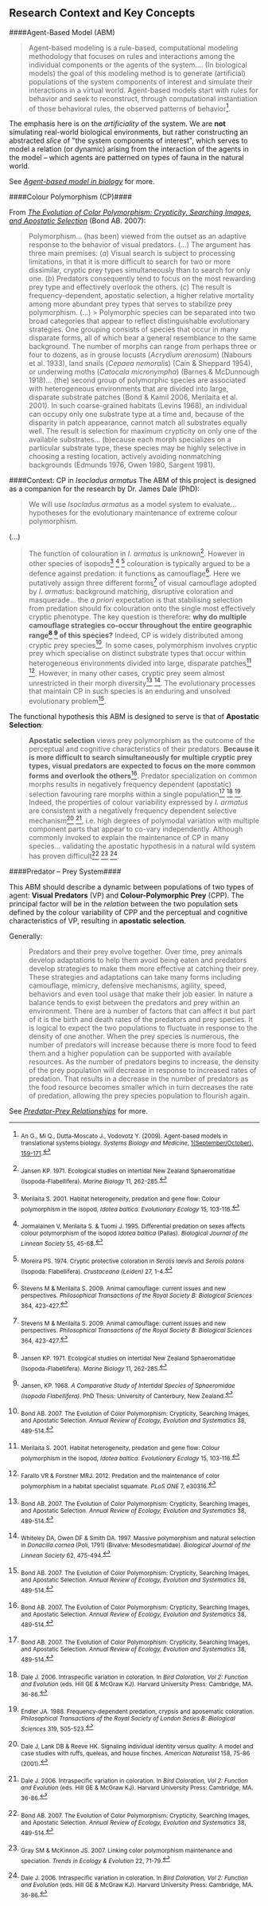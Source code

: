 
## Research Context and Key Concepts ##

####Agent-Based Model (ABM)

>Agent-based modeling is a rule-based, computational modeling methodology that focuses on rules and interactions among the individual components or the agents of the system.... (In biological models) the goal of this modeling method is to generate (artificial) populations of the system components of interest and simulate their interactions in a virtual world. Agent-based models start with rules for behavior and seek to reconstruct, through computational instantiation of those behavioral rules, the observed patterns of behavior[^AnMiDutta-MoscatoVodovotz2009]. 

The emphasis here is on the *artificiality* of the system. We are **not** simulating real-world biological environments, but rather constructing an abstracted *slice* of "the system components of interest", which serves to model a relation (or dynamic) arising from the interaction of the agents in the model – which agents are patterned on types of fauna in the natural world.

See *[Agent-based model in biology](https://en.wikipedia.org/wiki/Agent-based_model_in_biology)* for more.

####Colour Polymorphism (CP)####

From *[The Evolution of Color Polymorphism: Crypticity, Searching Images, and Apostatic Selection](http://digitalcommons.unl.edu/bioscifacpub/52/)* (Bond AB. 2007):

> Polymorphism... (has been) viewed from the outset as an adaptive response to the behavior of visual predators. (...) The argument has three main premises: (*a*) Visual search is subject to processing limitations, in that it is more difficult to search for two or more dissimilar, cryptic prey types simultaneously than to search for only one. (*b*) Predators consequently tend to focus on the most rewarding prey type and effectively overlook the others. (*c*) The result is frequency-dependent, apostatic selection, a higher relative mortality among more abundant prey types that serves to stabilize prey polymorphism. 
> (...)
	> Polymorphic species can be separated into two broad categories that appear to reflect distinguishable evolutionary strategies. One grouping consists of species that occur in many disparate forms, all of which bear a general resemblance to the same background. The number of morphs can range from perhaps three or four to dozens, as in grouse locusts (*Acrydium arenosum*) (Nabours et al. 1933), land snails (*Cepaea nemoralis*) (Cain & Sheppard 1954), or underwing moths (*Catocala micronympha*) (Barnes & McDunnough 1918)... (the) second group of polymorphic species are associated with heterogeneous environments that are divided into large, disparate substrate patches (Bond & Kamil 2006, Merilaita et al. 2001). In such coarse-grained habitats (Levins 1968), an individual can occupy only one substrate type at a time and, because of the disparity in patch appearance, cannot match all substrates equally well. The result is selection for maximum crypticity on only one of the available substrates... (b)ecause each morph specializes on a particular substrate type, these species may be highly selective in choosing a resting location, actively avoiding nonmatching backgrounds (Edmunds 1976, Owen 1980, Sargent 1981).

####Context: CP in *Isocladus armatus*
The ABM of this project is designed as a companion for the research by Dr. James Dale (PhD):
> We will use *Isocladus armatus* as a model system to evaluate... hypotheses for the evolutionary maintenance of extreme colour polymorphism.

(...) 
>The function of colouration in *I. armatus* is unknown[^Jansen1971]. However in other species of isopods[^Merilaita2001] [^JormalainenMerilaitaTuomi1995] [^Moreira1974] colouration is typically argued to be a defence against predation: it functions as camouflage[^StevensMerilaita2009]. Here we putatively assign three different forms[^StevensMerilaita2009] of visual camouflage adopted by *I. armatus*: background matching, disruptive coloration and masquerade... the *a priori* expectation is that stabilising selection from predation should fix colouration onto the single most effectively cryptic phenotype. The key question is therefore: **why do multiple camouflage strategies co-occur throughout the entire geographic range[^Jansen1971] [^Jansen1968] of this species?**
Indeed, CP is widely distributed among cryptic prey species[^Bond2007]. In some cases, polymorphism involves cryptic prey which specialise on distinct substrate types that occur within heterogeneous environments divided into large, disparate patches[^Merilaita2001] [^FaralloForstner2012]. However, in many other cases, cryptic prey seem almost unrestricted in their morph diversity[^Bond2007] [^WhiteleyOwenSmith1997]. The evolutionary processes that maintain CP in such species is an enduring and unsolved evolutionary problem[^Bond2007].

The functional hypothesis this ABM is designed to serve is that of **Apostatic Selection**:

>**Apostatic selection** views prey polymorphism as the outcome of the perceptual and cognitive characteristics of their predators. **Because it is more difficult to search simultaneously for multiple cryptic prey types, visual predators are expected to focus on the more common forms and overlook the others**[^Bond2007]. Predator specialization on common morphs results in negatively frequency dependent (apostatic) selection favouring rare morphs within a single population[^Bond2007] [^Dale2006] [^Endler1998]. Indeed, the properties of colour variability expressed by *I. armatus* are consistent with a negatively frequency dependent selective mechanism[^DaleLankReeve2001] [^Dale2006], i.e. high degrees of polymodal variation with multiple component parts that appear to co-vary independently. Although commonly invoked to explain the maintenance of CP in many species... validating the apostatic hypothesis in a natural wild system has proven difficult[^Bond2007] [^GrayMcKinnon2007] [^Dale2006].

####Predator – Prey System####

This ABM should describe a dynamic between populations of two types of agent: **Visual Predators** (VP) and **Colour-Polymorphic Prey** (CPP).
The principal factor will be in the *relation* between the two population sets defined by the colour variability of CPP and the perceptual and cognitive characteristics of VP, resulting in **apostatic selection**.

Generally:
>Predators and their prey evolve together. Over time, prey animals develop adaptations to help them avoid being eaten and predators develop strategies to make them more effective at catching their prey. These strategies and adaptations can take many forms including camouflage, mimicry, defensive mechanisms, agility, speed, behaviors and even tool usage that make their job easier.
In nature a balance tends to exist between the predators and prey within an environment. There are a number of factors that can affect it but part of it is the birth and death rates of the predators and prey species. It is logical to expect the two populations to fluctuate in response to the density of one another.
When the prey species is numerous, the number of predators will increase because there is more food to feed them and a higher population can be supported with available resources. As the number of predators begins to increase, the density of the prey population will decrease in response to increased rates of predation. That results in a decrease in the number of predators as the food resource becomes smaller which in turn decreases the rate of predation, allowing the prey species population to flourish again.

See *[Predator-Prey Relationships](https://explorable.com/predator-prey-relationships)* for more.

[^AnMiDutta-MoscatoVodovotz2009]: <sub>An G., Mi Q., Dutta-Moscato J., Vodovotz Y. (2009). Agent-based models in translational systems biology. *Systems Biology and Medicine*, [1(September/October), 159-171](https://dx.doi.org/10.1002/wsbm.45).</sub>

[^Jansen1971]:<sub> Jansen KP. 1971. Ecological studies on intertidal New Zealand Sphaeromatidae (Isopoda-Flabellifera). *Marine Biology* 11, 262-285.</sub>

[^Merilaita2001]: <sub>Merilaita S. 2001. Habitat heterogeneity, predation and gene flow: Colour polymorphism in the isopod, *Idotea baltica*. *Evolutionary Ecology* 15, 103-116.</sub>

[^JormalainenMerilaitaTuomi1995]: <sub>Jormalainen V, Merilaita S. & Tuomi J. 1995. Differential predation on sexes affects colour polymorphism of the isopod *Idotea baltica* (Pallas). *Biological Journal of the Linnean Society* 55, 45-68.</sub>

[^Moreira1974]: <sub>Moreira PS. 1974. Cryptic protective coloration in *Serolis laevis* and *Serolis polaris* (Isopoda: Flabellifera). *Crustaceana (Leiden)* 27, 1-4.</sub>

[^StevensMerilaita2009]: <sub>Stevens M & Merilaita S. 2009. Animal camouflage: current issues and new perspectives. *Philosophical Transactions of the Royal Society B: Biological Sciences* 364, 423-427.</sub>

[^Jansen1968]: <sub>Jansen, KP. 1968. *A Comparative Study of Intertidal Species of Sphaeromidae (Isopoda Flabellifera)*. PhD Thesis: University of Canterbury, New Zealand.</sub>

[^Bond2007]: <sub>Bond AB. 2007. The Evolution of Color Polymorphism: Crypticity, Searching Images, and Apostatic Selection. *Annual Review of Ecology, Evolution and Systematics* 38, 489-514.</sub>

[^FaralloForstner2012]: <sub>Farallo VR & Forstner MRJ. 2012. Predation and the maintenance of color polymorphism in a habitat specialist squamate. *PLoS ONE* 7, e30316.</sub>

[^WhiteleyOwenSmith1997]: <sub>Whiteley DA, Owen DF & Smith DA. 1997. Massive polymorphism and natural selection in *Donacilla cornea* (Poli, 1791) (Bivalve: Mesodesmatidae). *Biological Journal of the Linnean Society* 62, 475-494.</sub>

[^Dale2006]: <sub>Dale J. 2006. Intraspecific variation in coloration. In *Bird Coloration, Vol 2: Function and Evolution* (eds. Hill GE & McGraw KJ). Harvard University Press: Cambridge, MA. 36-86.</sub>

[^Endler1998]: <sub>Endler JA. 1988. Frequency-dependent predation, crypsis and aposematic coloration. *Philosophical Transactions of the Royal Society of London Series B: Biological Sciences* 319, 505-523.</sub>

[^DaleLankReeve2001]: <sub>Dale J, Lank DB & Reeve HK. Signaling individual identity versus quality: A model and case studies with ruffs, queleas, and house finches. *American Naturalist* 158, 75-86 (2001).</sub>

[^GrayMcKinnon2007]: <sub>Gray SM & McKinnon JS. 2007. Linking color polymorphism maintenance and speciation. *Trends in Ecology & Evolution* 22, 71-79.</sub>
